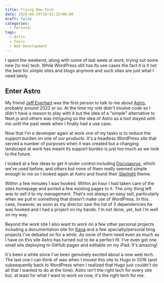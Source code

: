 ```yaml
---
title: Trying New Tech
date: 2024-04-29T18:52:25+00:00
draft: false
categories:
  - Personal
tags:
  - Astro
  - Tools
  - Web Development
---
```


I spent the weekend, along with some of last week at work, trying out some new [to me] tech. While WordPress still has its use cases the fact it is it not the best for simple sites and blogs anymore and such sites are just what I need lately.

## Enter Astro

My friend [Jeff Everhart][1] was the first person to talk to me about [Astro][2], probably around 2022 or so. At the time my role didn't involve code so I didn't have a reason to play with it but the idea of a "simple" alternative to Next.js and others was intriguing so the idea of Astro as a tool stayed with me until the past week when I finally had a use case.

Now that I'm a developer again at work one of my tasks is to reduce the support burden on one of our products. It's a headless WordPress site that served a number of purposes when it was created but a changing landscape at work has meant its support burden is just too much as we look to the future.

I looked at a few ideas to get it under control including [Docusaurus][3], which we've used before, and others but none of them really seemed simple enough to me so I looked again at Astro and found their [Starlight][4] theme.

Within a few minutes I was hooked. Within an hour I had taken care of the sites homepage and ported a few existing pages to it. The only thing left was to sell it to my management. That's not always an easy sell, particularly when we pull in something that doesn't make use of WordPress. In this case, however, as soon as my director saw the list of 3 dependencies he was hooked and I had a project on my hands. I'm not done, yet, but I'm well on my way.

Beyond the work site I also want to work on a few other personal projects including a documentation site for [Kana][5] and a few specialty/personal blog projects I've debated on for a while. As none of them need even as much as I have on this site Astro has turned out to be a perfect fit. I've even got one small site deploying to GitHub pages and editable on my iPad. It's amazing!

It's been a while since I've been genuinely excited about a new web tech. The last one I can think of was when I moved this site to Hugo in 2018 (and subsequently back to WordPress when I realized that Hugo just couldn't do all that I wanted to do at the time). Astro isn't the right tech for every site but, at least for what I want to work on now, it's the right tech for me.

 [1]: https://jeffreyeverhart.com/
 [2]: https://astro.build/
 [3]: https://docusaurus.io/
 [4]: https://starlight.astro.build/
 [5]: https://github.com/ChrisWiegman/kana